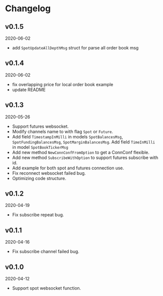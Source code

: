 # Changelog

## v0.1.5

2020-06-02

- add `SpotUpdateAllDepthMsg` struct for parse all order book msg

## v0.1.4

2020-06-02

- fix overlapping price for local order book example
- update README

## v0.1.3

2020-05-26

- Support futures websocket.
- Modify channels name to with flag `Spot` or `Future`.
- Add field `TimestampInMilli`  in models `SpotBalancesMsg`, `SpotFundingBalancesMsg`, `SpotMarginBalancesMsg`. Add
  field `TimeInMilli` in model `SpotBookTickerMsg`
- Add new method `NewConnConfFromOption` to get a ConnConf flexible.
- Add new method `SubscribeWithOption` to support futures subscribe with id.
- Add example for both spot and futures connection use.
- Fix reconnect websocket failed bug.
- Optimizing code structure.

## v0.1.2

2020-04-19

- Fix subscribe repeat bug.

## v0.1.1

2020-04-16

- Fix subscribe channel failed bug.

## v0.1.0

2020-04-12

- Support spot websocket function.
